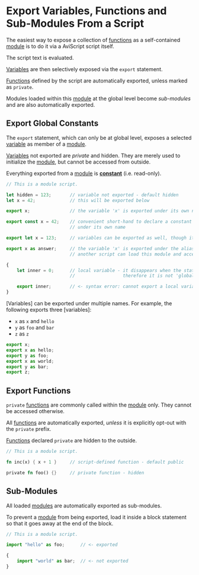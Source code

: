 Export Variables, Functions and Sub-Modules From a Script
=========================================================

The easiest way to expose a collection of [functions](../functions.md) as a self-contained [module](../modules/index.md)
is to do it via a AviScript script itself.

The script text is evaluated.

[Variables](../variables.md) are then selectively exposed via the `export` statement.

[Functions](../functions.md) defined by the script are automatically exported, unless marked as `private`.

Modules loaded within this [module](../modules/index.md) at the global level become _sub-modules_ and are also
automatically exported.


Export Global Constants
-----------------------

The `export` statement, which can only be at global level, exposes a selected
[variable](../variables.md) as member of a [module](../modules/index.md).

[Variables](../variables.md) not exported are _private_ and hidden. They are merely used to
initialize the [module](../modules/index.md), but cannot be accessed from outside.

Everything exported from a [module](../modules/index.md) is **[constant](../constants.md)** (i.e. read-only).

```js
// This is a module script.

let hidden = 123;       // variable not exported - default hidden
let x = 42;             // this will be exported below

export x;               // the variable 'x' is exported under its own name

export const x = 42;    // convenient short-hand to declare a constant and export it
                        // under its own name

export let x = 123;     // variables can be exported as well, though it'll still be constant

export x as answer;     // the variable 'x' is exported under the alias 'answer'
                        // another script can load this module and access 'x' as 'module::answer'

{
    let inner = 0;      // local variable - it disappears when the statements block ends,
                        //                  therefore it is not 'global' and cannot be exported

    export inner;       // <- syntax error: cannot export a local variable
}
```

[Variables] can be exported under multiple names.
For example, the following exports three [variables]:
* `x` as `x` and `hello`
* `y` as `foo` and `bar`
* `z` as `z`

```js
export x;
export x as hello;
export y as foo;
export x as world;
export y as bar;
export z;
```


Export Functions
----------------

`private` [functions](../functions.md) are commonly called within the [module](../modules/index.md) only.
They cannot be accessed otherwise.

All [functions](../functions.md) are automatically exported, _unless_ it is explicitly opt-out with
the `private` prefix.

[Functions](../functions.md) declared `private` are hidden to the outside.

```rust
// This is a module script.

fn inc(x) { x + 1 }     // script-defined function - default public

private fn foo() {}     // private function - hidden
```


Sub-Modules
-----------

All loaded [modules](../modules/index.md) are automatically exported as sub-modules.

To prevent a [module](../modules/index.md) from being exported, load it inside a block statement
so that it goes away at the end of the block.

```js
// This is a module script.

import "hello" as foo;      // <- exported

{
    import "world" as bar;  // <- not exported
}
```

